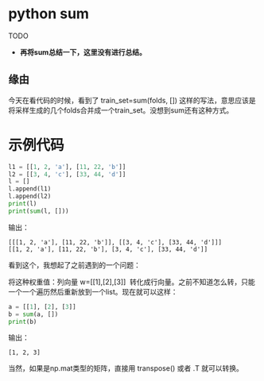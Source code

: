 # python sum


TODO

* **再将sum总结一下，这里没有进行总结。**



## 缘由

今天在看代码的时候，看到了 train_set=sum(folds, []) 这样的写法，意思应该是 将采样生成的几个folds合并成一个train_set。没想到sum还有这种方式。


# 示例代码



```python
l1 = [[1, 2, 'a'], [11, 22, 'b']]
l2 = [[3, 4, 'c'], [33, 44, 'd']]
l = []
l.append(l1)
l.append(l2)
print(l)
print(sum(l, []))
```


输出：

```
[[[1, 2, 'a'], [11, 22, 'b']], [[3, 4, 'c'], [33, 44, 'd']]]
[[1, 2, 'a'], [11, 22, 'b'], [3, 4, 'c'], [33, 44, 'd']]
```

看到这个，我想起了之前遇到的一个问题：

将这种权重值：列向量 w=[[1],[2],[3]]  转化成行向量。之前不知道怎么转，只能一个一个遍历然后重新放到一个list。现在就可以这样：

```python
a = [[1], [2], [3]]
b = sum(a, [])
print(b)
```

输出：

```
[1, 2, 3]
```

当然，如果是np.mat类型的矩阵，直接用 transpose() 或者 .T 就可以转换。
